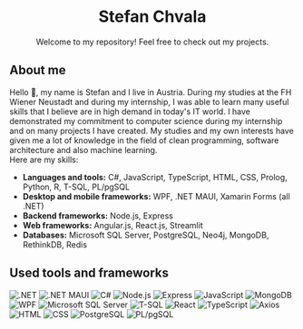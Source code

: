 <h1 align="center">Stefan Chvala</h1>
<p align="center">Welcome to my repository! Feel free to check out my projects.</p>

## About me
Hello 👋, my name is Stefan and I live in Austria.
During my studies at the FH Wiener Neustadt and during my internship, I was able to learn many useful skills that I believe are in high demand in today's IT world.
I have demonstrated my commitment to computer science during my internship and on many projects I have created.
My studies and my own interests have given me a lot of knowledge in the field of clean programming, software architecture and also machine learning.
</br>
Here are my skills:

* **Languages and tools:** C#, JavaScript, TypeScript, HTML, CSS, Prolog, Python, R, T-SQL, PL/pgSQL
* **Desktop and mobile frameworks:** WPF, .NET MAUI, Xamarin Forms (all .NET)
* **Backend frameworks:** Node.js, Express
* **Web frameworks:** Angular.js, React.js, Streamlit
* **Databases:** Microsoft SQL Server, PostgreSQL, Neo4j, MongoDB, RethinkDB, Redis

## Used tools and frameworks
![.NET](https://img.shields.io/badge/.NET-violet?style=for-the-badge&logo=.NET) ![.NET MAUI](https://img.shields.io/badge/.NET%20MAUI-violet?style=for-the-badge&logo=.NET) ![C#](https://img.shields.io/badge/C%23-green?style=for-the-badge) 
![Node.js](https://img.shields.io/badge/node.js-lightblue?style=for-the-badge&logo=node.js) ![Express](https://img.shields.io/badge/express-%2317191a?style=for-the-badge&logo=express) ![JavaScript](https://img.shields.io/badge/javascript-yellow?style=for-the-badge&logo=javascript)
![MongoDB](https://img.shields.io/badge/MongoDB-%23abb9cf?style=for-the-badge&logo=mongodb) ![WPF](https://img.shields.io/badge/WPF-violet?style=for-the-badge&logo=.NET)
![Microsoft SQL Server](https://img.shields.io/badge/Microsoft%20SQL%20Server-red?style=for-the-badge) ![T-SQL](https://img.shields.io/badge/T--SQL-%23eb99f7?style=for-the-badge)
![React](https://shields.io/badge/react-black?logo=react&style=for-the-badge) ![TypeScript](https://shields.io/badge/TypeScript-3178C6?logo=TypeScript&logoColor=FFF&style=for-the-badge) ![Axios](https://img.shields.io/badge/axios-green?style=for-the-badge&logo=axios)
![HTML](https://img.shields.io/badge/html-%23d4b655?style=for-the-badge&logo=html5)
![CSS](https://img.shields.io/badge/css-orange?style=for-the-badge&logo=css3)
![PostgreSQL](https://img.shields.io/badge/postgresql-%23c7e5eb?style=for-the-badge&logo=postgresql) ![PL/pgSQL](https://img.shields.io/badge/PL%2FpgSQL-%23c7e5eb?style=for-the-badge)